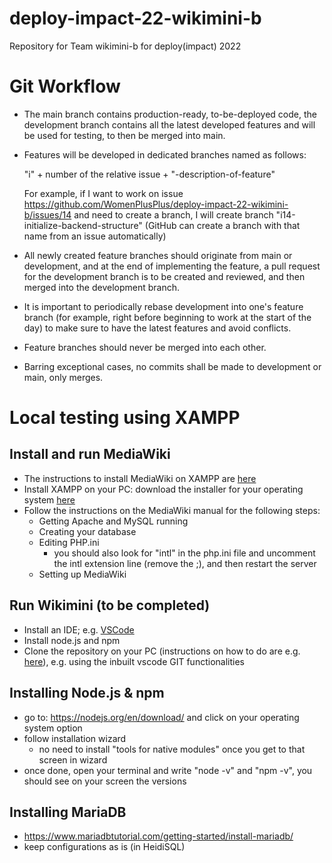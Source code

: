 # deploy-impact-22-wikimini-b
Repository for Team wikimini-b for deploy(impact) 2022

# Git Workflow

- The main branch contains production-ready, to-be-deployed code, the development branch contains all the latest developed features and will be used for testing, to then be merged into main.

- Features will be developed in dedicated branches named as follows:

    "i" + number of the relative issue + "-description-of-feature"

    For example, if I want to work on issue https://github.com/WomenPlusPlus/deploy-impact-22-wikimini-b/issues/14 and need to create a branch, I will create branch "i14-initialize-backend-structure" (GitHub can create a branch with that name from an issue automatically)

- All newly created feature branches should originate from main or development, and at the end of implementing the feature, a pull request for the development branch is to be created and reviewed, and then merged into the development branch.

- It is important to periodically rebase development into one's feature branch (for example, right before beginning to work at the start of the day) to make sure to have the latest features and avoid conflicts.

- Feature branches should never be merged into each other.

- Barring exceptional cases, no commits shall be made to development or main, only merges.

# Local testing using XAMPP

## Install and run MediaWiki

- The instructions to install MediaWiki on XAMPP are [here](https://www.mediawiki.org/wiki/Manual:Installing_MediaWiki_on_XAMPP)
- Install XAMPP on your PC: download the installer for your operating system [here](https://www.apachefriends.org/index.html)
- Follow the instructions on the MediaWiki manual for the following steps:
    - Getting Apache and MySQL running
    - Creating your database
    - Editing PHP.ini
       - you should also look for "intl" in the php.ini file and uncomment the intl extension line (remove the ;), and then restart the server
    - Setting up MediaWiki
    
## Run Wikimini (to be completed)

- Install an IDE; e.g. [VSCode](https://code.visualstudio.com/)
- Install node.js and npm
- Clone the repository on your PC (instructions on how to do are e.g. [here](https://docs.github.com/en/get-started/getting-started-with-git/about-remote-repositories#cloning-with-ssh-urls)), e.g. using the inbuilt vscode GIT functionalities

## Installing Node.js & npm
- go to: https://nodejs.org/en/download/ and click on your operating system option
- follow installation wizard
  * no need to install "tools for native modules" once you get to that screen in wizard
- once done, open your terminal and write "node -v" and "npm -v", you should see on your screen the versions

## Installing MariaDB
- https://www.mariadbtutorial.com/getting-started/install-mariadb/
- keep configurations as is (in HeidiSQL)
